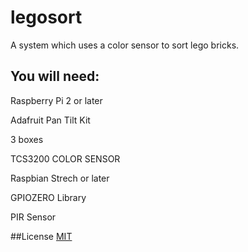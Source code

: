 # legosort
A system which uses a color sensor to sort lego bricks.
## You will need: 
Raspberry Pi 2 or later

Adafruit Pan Tilt Kit

3 boxes

TCS3200 COLOR SENSOR

Raspbian Strech or later

GPIOZERO Library

PIR Sensor

##License
[MIT](https://choosealicense.com/licenses/mit/)
